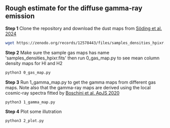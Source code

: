 ## Rough estimate for the diffuse gamma-ray emission

**Step 1** Clone the repository and download the dust maps from [Söding et al. 2024](https://zenodo.org/records/12578443)
```sh
wget https://zenodo.org/records/12578443/files/samples_densities_hpixr.fits?download=1
```

**Step 2** Make sure the sample gas maps has name 'samples_densities_hpixr.fits' then run 0_gas_map.py to see mean column density maps for HI and H2
```sh
python3 0_gas_map.py
```

**Step 3** Run 1_gamma_map.py to get the gamma maps from different gas maps. Note also that the gamma-ray maps are derived using the local cosmic-ray spectra fitted by [Boschini et al. ApJS 2020](https://ui.adsabs.harvard.edu/abs/2020ApJS..250...27B/abstract)
```sh
python3 1_gamma_map.py
```

**Step 4** Plot some illutration
```sh
python3 2_plot.py
```
